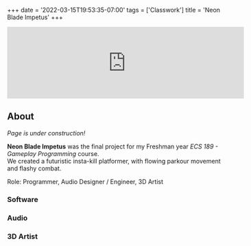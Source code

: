 +++
date = '2022-03-15T19:53:35-07:00'
tags = ['Classwork']
title = 'Neon Blade Impetus'
+++

<iframe frameborder="0" src="https://itch.io/embed/1564423" width="552" height="167"><a href="https://bhillig.itch.io/neon-blade-impetus">Neon Blade Impetus by Brandon Hillig, Xylert, Penguin, DoubleBrackets</a></iframe>

## About

*Page is under construction!*

**Neon Blade Impetus** was the final project for my Freshman year *ECS 189 - Gameplay Programming* course. \
We created a futuristic insta-kill platformer, with flowing parkour movement and flashy combat.

Role: Programmer, Audio Designer / Engineer, 3D Artist

### Software

### Audio

### 3D Artist 
